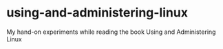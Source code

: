 # using-and-administering-linux
My hand-on experiments while reading the book Using and Administering Linux
